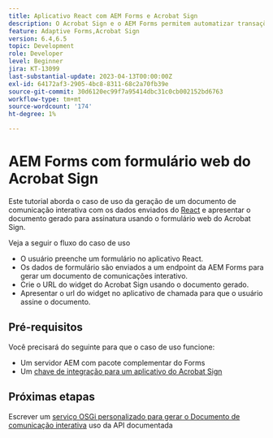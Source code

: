 ```yaml
---
title: Aplicativo React com AEM Forms e Acrobat Sign
description: O Acrobat Sign e o AEM Forms permitem automatizar transações complexas e incluir assinaturas eletrônicas legais como parte de uma experiência digital contínua.
feature: Adaptive Forms,Acrobat Sign
version: 6.4,6.5
topic: Development
role: Developer
level: Beginner
jira: KT-13099
last-substantial-update: 2023-04-13T00:00:00Z
exl-id: 64172af3-2905-4bc8-8311-68c2a70fb39e
source-git-commit: 30d6120ec99f7a95414dbc31c0cb002152bd6763
workflow-type: tm+mt
source-wordcount: '174'
ht-degree: 1%

---
```


# AEM Forms com formulário web do Acrobat Sign


Este tutorial aborda o caso de uso da geração de um documento de comunicação interativa com os dados enviados do [React](https://react.dev/) e apresentar o documento gerado para assinatura usando o formulário web do Acrobat Sign.

Veja a seguir o fluxo do caso de uso

* O usuário preenche um formulário no aplicativo React.
* Os dados de formulário são enviados a um endpoint da AEM Forms para gerar um documento de comunicações interativo.
* Crie o URL do widget do Acrobat Sign usando o documento gerado.
* Apresentar o url do widget no aplicativo de chamada para que o usuário assine o documento.

## Pré-requisitos

Você precisará do seguinte para que o caso de uso funcione:

* Um servidor AEM com pacote complementar do Forms
* Um [chave de integração para um aplicativo do Acrobat Sign](https://helpx.adobe.com/sign/kb/how-to-create-an-integration-key.html)

## Próximas etapas

Escrever um [serviço OSGi personalizado para gerar o Documento de comunicação interativa](./create-ic-document.md) uso da API documentada
